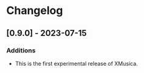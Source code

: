 # Changelog

## [0.9.0] - 2023-07-15
### Additions
- This is the first experimental release of XMusica.